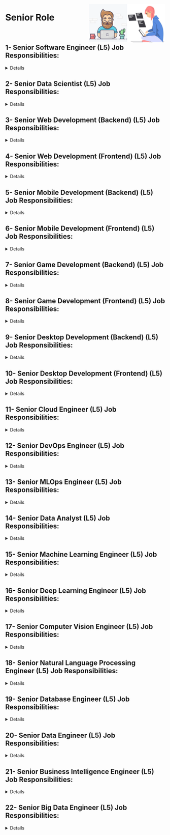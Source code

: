 <a href="/Interview-Preparation/level-5.md"><img align="right" width="120" src="/Interview-Preparation/logos/emp18.png"></img></a>
<a href="/Interview-Preparation/level-5.md"><img align="right" width="120" src="/Interview-Preparation/logos/emp17.png"></img></a>

# Senior Role

<br>

## 1- Senior Software Engineer (L5) Job Responsibilities:

<details>
<summary>Details</summary>
<br>

- Lead the design and implementation of complex features or projects.
- Provide technical leadership and guidance to the team.
- Ensure software meets high standards of performance, scalability, and reliability.
- Lead code reviews and mentor less experienced engineers.
- Work with product management to define technical requirements and project scope.
- Participate in interviews and hiring processes to build the engineering team.

### Skills/Tools:
- Programming: Java, Python, C++, C#, Go, Ruby
- Frameworks: Spring, Django, Ruby on Rails, .NET Core
- Architecture: Microservices, SOA, Event-Driven Architecture
- Databases: PostgreSQL, MySQL, MongoDB, Redis
- Cloud Platforms: AWS, GCP, Azure
- DevOps: Docker, Kubernetes, Jenkins, CI/CD pipelines
- Security: OAuth, SSL/TLS, JWT, SSO, Encryption
- Testing: JUnit, PyTest, Selenium, Mocha, Jest, Cypress, Gtest, Catch, XCTest, Espresso
- Project Management: Jira, Trello, Confluence
- Version Control: Git, GitHub, GitLab, Bitbucket

</details>

## 2- Senior Data Scientist (L5) Job Responsibilities:

<details>
<summary>Details</summary>
<br>

- Lead data science projects and coordinate with cross-functional teams.
- Develop complex machine learning models and optimize them for performance and scalability.
- Design experiments to test business strategies and drive decision-making.
- Create advanced data visualizations and dashboards for business intelligence.
- Provide technical mentorship to less experienced data scientists.
- Collaborate with engineering teams to deploy models and monitor performance.

### Skills/Tools:
- Programming: Python, R, SQL, Scala
- Machine Learning: Scikit-learn, TensorFlow, PyTorch, XGBoost
- Statistical Analysis: Pandas, NumPy, SciPy
- Data Visualization: matplotlib, Seaborn, Plotly, Tableau, Power BI
- Big Data Tools: Apache Spark, Hadoop, Hive
- Databases: SQL, NoSQL, MongoDB, Cassandra
- Cloud Platforms: AWS, GCP, Azure
- Data Pipelines: Airflow, Luigi, Kafka
- Experimentation: A/B Testing, Multivariate Testing
- GPUs: NVIDIA CUDA, TensorRT
- Version Control: Git, GitHub, GitLab, Bitbucket

</details>

## 3- Senior Web Development (Backend) (L5) Job Responsibilities:

<details>
<summary>Details</summary>
<br>

- Lead the design and implementation of scalable and secure backend services for web applications.
- Architect and maintain robust APIs, databases, and third-party integrations.
- Optimize backend services for performance, reliability, and scalability.
- Ensure adherence to best practices in security and data privacy.
- Lead code reviews and provide mentorship to junior developers.
- Collaborate with frontend developers, product teams, and DevOps to ensure seamless project delivery.
- Define technical requirements and ensure alignment with business goals.

### Skills/Tools:
- Programming: Node.js, Python, Ruby, Java, PHP, .NET
- Frameworks: Express.js, Django, Ruby on Rails, Spring
- Databases: MySQL, PostgreSQL, MongoDB, Redis
- API Design: REST, GraphQL, gRPC
- Testing: JUnit, PyTest, Selenium, Mocha, Jest, Cypress, Gtest, Catch, XCTest, Espresso
- Cloud Platforms: AWS, GCP, Azure
- DevOps: Docker, Kubernetes, Jenkins, CI/CD pipelines
- Version Control: Git, GitHub, GitLab, Bitbucket
- Security: OAuth, SSL/TLS, JWT, SSO, Encryption

</details>

## 4- Senior Web Development (Frontend) (L5) Job Responsibilities:

<details>
<summary>Details</summary>
<br>

- Lead the development of highly responsive and interactive user interfaces.
- Architect and optimize the performance of complex frontend applications.
- Implement best practices in web accessibility, responsive design, and UX.
- Lead code reviews and mentor junior frontend developers.
- Collaborate with backend developers to integrate APIs and optimize performance.
- Stay up-to-date with the latest frontend technologies, frameworks, and trends.
- Work with design teams to turn wireframes into functional interfaces.

### Skills/Tools:
- Programming: JavaScript, TypeScript, HTML, CSS
- Frameworks: React.js, Vue.js, Angular, Svelte
- UI/UX: Figma, Adobe XD, Sketch
- State Management: Redux, MobX
- Testing: JUnit, PyTest, Selenium, Mocha, Jest, Cypress, Gtest, Catch, XCTest, Espresso
- Build Tools: Webpack, Babel, Parcel
- Version Control: Git, GitHub, GitLab, Bitbucket

</details>

## 5- Senior Mobile Development (Backend) (L5) Job Responsibilities:

<details>
<summary>Details</summary>
<br>

- Architect and implement scalable backend services for mobile applications.
- Design RESTful APIs and cloud-based architectures to support mobile features.
- Ensure high performance, reliability, and security in mobile backend services.
- Lead code reviews and mentor junior developers.
- Collaborate closely with mobile frontend developers and product managers to define technical requirements.
- Optimize backend systems for efficient data transfer and minimal latency on mobile platforms.

### Skills/Tools:
- Programming: Python, Java, Kotlin, Go
- Databases: Firebase, PostgreSQL, MongoDB, SQLite
- API Design: REST, GraphQL, WebSockets
- Testing: JUnit, PyTest, Selenium, Mocha, Jest, Cypress, Gtest, Catch, XCTest, Espresso
- Cloud Platforms: AWS, GCP, Azure
- Security: OAuth, SSL/TLS, JWT, SSO, Encryption
- DevOps: Docker, Kubernetes, Jenkins, CI/CD pipelines
- Version Control: Git, GitHub, GitLab, Bitbucket

</details>

## 6- Senior Mobile Development (Frontend) (L5) Job Responsibilities:

<details>
<summary>Details</summary>
<br>

- Lead the development of high-performance mobile applications for iOS/Android.
- Design and implement user interfaces that are optimized for performance and usability.
- Ensure mobile applications follow best practices in UX/UI design, security, and responsiveness.
- Work closely with backend developers to ensure smooth API integration and data flow.
- Conduct code reviews and provide mentorship to less experienced mobile developers.
- Stay updated on new mobile technologies, frameworks, and platform-specific trends.
- Collaborate with cross-functional teams to define technical requirements and product roadmaps.

### Skills/Tools:
- Programming: Swift, Kotlin, Java, Dart (Flutter), React Native
- Frameworks: SwiftUI, Jetpack Compose, Flutter, React Native
- UI/UX: Sketch, Figma, InVision, Material Design
- Testing: JUnit, PyTest, Selenium, Mocha, Jest, Cypress, Gtest, Catch, XCTest, Espresso
- App Stores: Google Play, Apple App Store
- Version Control: Git, GitHub, GitLab, Bitbucket

</details>

## 7- Senior Game Development (Backend) (L5) Job Responsibilities:

<details>
<summary>Details</summary>
<br>

- Architect and develop scalable backend services for online multiplayer games.
- Design and implement APIs, matchmaking systems, and data persistence for real-time games.
- Ensure high availability, performance, and reliability in game servers.
- Collaborate with game designers and frontend developers to create smooth gaming experiences.
- Lead code reviews and provide guidance to junior developers.
- Implement best practices for security, cheating prevention, and game data storage.
- Optimize backend services for minimal latency and maximum scalability.

### Skills/Tools:
- Programming: C#, Python, JavaScript, Go, C++
- Game Servers: Photon, PlayFab, GameLift
- Databases: MongoDB, PostgreSQL, Redis
- Networking: WebSockets, UDP, TCP
- DevOps: Docker, Kubernetes, Jenkins, CI/CD pipelines
- Cloud Platforms: AWS, GCP, Azure
- Version Control: Git, GitHub, GitLab, Bitbucket
- Security: OAuth, SSL/TLS, JWT, SSO, Encryption

</details>

## 8- Senior Game Development (Frontend) (L5) Job Responsibilities:

<details>
<summary>Details</summary>
<br>

- Lead the design and implementation of interactive and immersive game mechanics and user interfaces.
- Optimize game performance and user experience across various platforms.
- Work with designers, artists, and backend developers to integrate assets, features, and functionality.
- Ensure smooth game flow, animation, and player interactions.
- Mentor junior developers and conduct code reviews to maintain code quality.
- Stay updated on the latest gaming technologies, platforms, and development practices.
- Collaborate with cross-functional teams to define technical and gameplay requirements.

### Skills/Tools:
- Programming: C++, C#, JavaScript
- Game Engines: Unity, Unreal Engine, Godot
- Graphics: OpenGL, DirectX, Vulkan, WebGL
- Animation: Blender, Maya, 3ds Max
- UI/UX: Figma, Sketch, InVision
- Version Control: Git, GitHub, GitLab, Bitbucket

</details>

## 9- Senior Desktop Development (Backend) (L5) Job Responsibilities:

<details>
<summary>Details</summary>
<br>

- Design and develop robust backend architectures for desktop applications.
- Ensure high performance, security, and data integrity in desktop software.
- Lead efforts in building scalable architectures with efficient data storage and communication layers.
- Collaborate with frontend teams to integrate features and functionalities seamlessly.
- Conduct code reviews and mentor junior developers on best practices.
- Optimize backend services for performance, scalability, and reliability.
- Work with product teams to define technical requirements and ensure timely delivery.

### Skills/Tools:
- Programming: C#, Java, Python, C++, Rust
- Databases: SQLite, PostgreSQL, MySQL
- API Design: gRPC, REST
- Cross-Platform: Electron, Qt, GTK+
- Security: OAuth, SSL/TLS, JWT, SSO, Encryption
- Version Control: Git, GitHub, GitLab, Bitbucket

</details>

## 10- Senior Desktop Development (Frontend) (L5) Job Responsibilities:

<details>
<summary>Details</summary>
<br>

- Lead the development of rich and responsive desktop application interfaces.
- Architect, implement, and optimize UI/UX for performance and usability.
- Ensure desktop applications are responsive, secure, and follow industry best practices.
- Collaborate closely with backend teams to ensure seamless integration and functionality.
- Lead code reviews and provide mentorship to junior developers.
- Stay updated on the latest desktop development technologies and trends.
- Work with product and design teams to translate requirements into fully functional desktop features.

### Skills/Tools:
- Programming: C#, Java, Python, C++, Rust
- UI Frameworks: Electron, WPF, WinForms, Qt
- UI/UX: Figma, Sketch, Adobe XD
- Cross-Platform: Electron, GTK+, WxWidgets
- Version Control: Git, GitHub, GitLab, Bitbucket

</details>

## 11- Senior Cloud Engineer (L5) Job Responsibilities:

<details>
<summary>Details</summary>
<br>

- Design and manage scalable, secure, and cost-efficient cloud architectures.
- Lead cloud migrations and implement cloud-native applications.
- Ensure cloud systems meet high standards of availability, performance, and security.
- Optimize cloud resource usage to ensure cost efficiency and scalability.
- Collaborate with cross-functional teams to integrate cloud solutions with existing systems.
- Provide technical mentorship to less experienced engineers.
- Stay updated with the latest cloud services, trends, and best practices.

### Skills/Tools:
- Cloud Platforms: AWS, GCP, Azure
- Automation: Terraform, Ansible, CloudFormation
- DevOps: Docker, Kubernetes, Jenkins, CI/CD pipelines
- Networking: VPC, VPN, Load Balancers, CDN
- Monitoring: Prometheus, Datadog, ELK Stack
- Security: IAM, VPC, Key Management, Firewalls
- Version Control: Git, GitHub, GitLab, Bitbucket

</details>

## 12- Senior DevOps Engineer (L5) Job Responsibilities:

<details>
<summary>Details</summary>
<br>

- Lead the design and implementation of CI/CD pipelines for automated deployments.
- Ensure high system availability, performance, and security across infrastructure.
- Develop automation tools to streamline operational tasks and system monitoring.
- Collaborate with development teams to optimize application performance and deployments.
- Mentor junior DevOps engineers and conduct code/infrastructure reviews.
- Stay updated on DevOps best practices, tools, and industry trends.
- Troubleshoot system incidents and ensure quick recovery with root cause analysis.

### Skills/Tools:
- Automation: Terraform, Ansible, Chef, Puppet
- Cloud Platforms: AWS, GCP, Azure
- DevOps: Docker, Kubernetes, Jenkins, CI/CD pipelines
- Monitoring: Prometheus, Grafana, ELK Stack
- Security: OAuth, SSL/TLS, JWT, SSO, Encryption
- Version Control: Git, GitHub, GitLab, Bitbucket

</details>

## 13- Senior MLOps Engineer (L5) Job Responsibilities:

<details>
<summary>Details</summary>
<br>

- Design and implement CI/CD pipelines for ML model deployment and monitoring.
- Build infrastructure to support the end-to-end machine learning lifecycle.
- Ensure scalability, security, and performance of ML systems in production.
- Collaborate with data scientists and machine learning engineers to optimize models for deployment.
- Develop tools for automated model retraining, versioning, and monitoring.
- Provide mentorship to junior engineers on best practices in MLOps.
- Stay up-to-date with MLOps tools, frameworks, and cloud services.

### Skills/Tools:
- Cloud Platforms: AWS, GCP, Azure
- DevOps: Docker, Kubernetes, Jenkins, CI/CD pipelines
- MLOps Tools: MLflow, Kubeflow, Airflow
- Model Deployment: TensorFlow Serving, ONNX, TorchServe
- Monitoring: Prometheus, Grafana, Seldon, Evidently AI
- Automation: Terraform, Ansible
- Version Control: Git, GitHub, GitLab, Bitbucket

</details>

## 14- Senior Data Analyst (L5) Job Responsibilities:

<details>
<summary>Details</summary>
<br>

- Lead complex data analysis projects to extract actionable insights.
- Design and develop advanced data visualizations and dashboards for decision-making.
- Work closely with cross-functional teams to understand business requirements and provide data-driven solutions.
- Lead data exploration, mining, and modeling activities to solve business problems.
- Mentor junior analysts on data analysis techniques, tools, and best practices.
- Ensure data accuracy, quality, and governance across projects.
- Stay updated on industry trends and new data analytics tools and methodologies.

### Skills/Tools:
- Programming: SQL, Python, R, Scala
- BI Tools: Tableau, Power BI, Looker, QlikView
- Databases: PostgreSQL, MySQL, MongoDB, Redshift
- Statistical Tools: Pandas, NumPy, MS. Excel, Google Sheets
- Data Visualization: matplotlib, Seaborn, Plotly
- Querying: SQL, BigQuery, Snowflake
- Version Control: Git, GitHub, GitLab, Bitbucket

</details>

## 15- Senior Machine Learning Engineer (L5) Job Responsibilities:

<details>
<summary>Details</summary>
<br>

- Lead the design, development, and optimization of machine learning models.
- Build and maintain scalable machine learning pipelines for production environments.
- Collaborate with data scientists, engineers, and product teams to deliver end-to-end ML solutions.
- Ensure models meet performance, reliability, and scalability requirements.
- Mentor junior engineers on machine learning techniques and best practices.
- Stay updated on the latest ML technologies, tools, and industry trends.
- Work with DevOps and MLOps teams to deploy, monitor, and maintain models.

### Skills/Tools:
- Programming: Python, Java, C++
- Frameworks: TensorFlow, PyTorch, Scikit-learn
- Model Deployment: ONNX, TensorFlow Serving
- DevOps: Docker, Kubernetes, Jenkins, CI/CD pipelines
- MLOps Tools: MLflow, Kubeflow, Airflow
- Cloud Platforms: AWS, GCP, Azure
- GPUs: NVIDIA CUDA, TensorRT
- Big Data Tools: Apache Spark, Hadoop, Hive
- Version Control: Git, GitHub, GitLab, Bitbucket

</details>

## 16- Senior Deep Learning Engineer (L5) Job Responsibilities:

<details>
<summary>Details</summary>
<br>

- Lead the design and implementation of complex deep learning models for various applications.
- Optimize deep learning architectures for performance, scalability, and accuracy.
- Collaborate with cross-functional teams to integrate deep learning solutions into production systems.
- Conduct research to explore novel deep learning methods and architectures.
- Mentor junior engineers on deep learning techniques and best practices.
- Stay updated on the latest research and advancements in the field of deep learning.
- Ensure deep learning models are production-ready, scalable, and efficient.

### Skills/Tools:
- Programming: Python, Java, C++
- Frameworks: TensorFlow, PyTorch, Keras, MXNet
- Model Deployment: ONNX, TensorFlow Serving, NVIDIA TensorRT
- GPUs: NVIDIA CUDA, TensorRT
- Cloud Platforms: AWS, GCP, Azure
- Version Control: Git, GitHub, GitLab, Bitbucket

</details>

## 17- Senior Computer Vision Engineer (L5) Job Responsibilities:

<details>
<summary>Details</summary>
<br>

- Lead the development and optimization of computer vision models and pipelines.
- Design and implement real-time image processing and object recognition algorithms.
- Collaborate with data scientists and engineers to deploy computer vision models into production.
- Conduct research and stay updated on the latest advancements in computer vision.
- Mentor junior engineers on computer vision techniques and best practices.
- Ensure computer vision solutions meet performance and accuracy standards.
- Work with product teams to define technical requirements for vision-based applications.

### Skills/Tools:
- Programming: Python, Java, C++
- Frameworks/Libraries: OpenCV, TensorFlow, PyTorch, Keras, PIL, Scikit-image, YOLO, Fast R-CNN, Mask R-CNN
- Cloud Platforms: AWS, GCP, Azure
- GPUs: NVIDIA CUDA, TensorRT
- Version Control: Git, GitHub, GitLab, Bitbucket

</details>

## 18- Senior Natural Language Processing Engineer (L5) Job Responsibilities:

<details>
<summary>Details</summary>
<br>

- Lead the design and development of NLP models for various applications (e.g., chatbots, sentiment analysis).
- Optimize NLP models for performance, accuracy, and scalability in production environments.
- Stay up-to-date with the latest NLP research, tools, and libraries.
- Mentor junior engineers on NLP techniques and best practices.
- Collaborate with data scientists and engineers to integrate NLP solutions into products.
- Ensure NLP models are robust, scalable, and meet product requirements.
- Work with cross-functional teams to define the scope and roadmap for NLP-based features.

### Skills/Tools:
- Programming: Python, Java, C++
- Frameworks/Libraries: SpaCy, NLTK, Hugging Face, GPT, BERT, TensorFlow, PyTorch, Keras, TextBlob, Gensim, TfidfVectorizer
- Cloud Platforms: AWS, GCP, Azure
- GPUs: NVIDIA CUDA, TensorRT
- Version Control: Git, GitHub, GitLab, Bitbucket

</details>

## 19- Senior Database Engineer (L5) Job Responsibilities:

<details>
<summary>Details</summary>
<br>

- Lead the design, implementation, and optimization of complex database systems.
- Ensure high availability, performance, and security of database solutions.
- Collaborate with development teams to support application data requirements.
- Mentor junior database engineers on best practices in database design, management, and optimization.
- Implement database replication, backups, and disaster recovery strategies.
- Stay updated on the latest database technologies and tools.
- Ensure compliance with data governance and regulatory standards.

### Skills/Tools:
- Databases: PostgreSQL, MySQL, MongoDB, Oracle, SQL Server
- Querying: SQL, PL/SQL, T-SQL
- Database Design: ER Diagrams, Normalization, Indexing
- Cloud Platforms: AWS, GCP, Azure
- Data Security: Encryption, Data Masking, Backup & Recovery
- Version Control: Git, GitHub, GitLab, Bitbucket

</details>

## 20- Senior Data Engineer (L5) Job Responsibilities:

<details>
<summary>Details</summary>
<br>

- Lead the design and implementation of scalable data pipelines for ingestion, storage, and transformation.
- Optimize data architectures for performance, reliability, and scalability.
- Collaborate with data scientists, analysts, and engineers to ensure data accessibility.
- Ensure data quality and governance throughout the data lifecycle.
- Mentor junior engineers on data engineering tools, techniques, and best practices.
- Stay updated on the latest data engineering technologies, tools, and frameworks.
- Work with cross-functional teams to define technical requirements and ensure data systems meet business needs.

### Skills/Tools:
- Programming: Python, Scala, SQL
- Data Pipelines: Apache Airflow, Luigi, Kafka
- Big Data Tools: Apache Spark, Hadoop, Hive
- Databases: Snowflake, Redshift, BigQuery, PostgreSQL
- Cloud Platforms: AWS, GCP, Azure
- ETL Tools: Talend, Informatica, AWS Glue
- Version Control: Git, GitHub, GitLab, Bitbucket

</details>

## 21- Senior Business Intelligence Engineer (L5) Job Responsibilities:

<details>
<summary>Details</summary>
<br>

- Lead the design, development, and maintenance of BI solutions and data models.
- Collaborate with cross-functional teams to gather and analyze business requirements for BI tools.
- Ensure BI tools and reports are scalable, accurate, and aligned with business objectives.
- Mentor junior engineers on BI development techniques, data modeling, and reporting.
- Optimize BI systems for performance, scalability, and ease of use.
- Stay updated on the latest BI tools, trends, and best practices.
- Ensure data governance and accuracy across all BI reports and dashboards.

### Skills/Tools:
- BI Tools: Tableau, Power BI, Looker, QlikView
- Databases: PostgreSQL, MySQL, Snowflake, Redshift
- Data Warehousing: Amazon Redshift, Google BigQuery, Azure Synapse
- Querying: SQL, DAX, MDX
- Version Control: Git, GitHub, GitLab, Bitbucket

</details>

## 22- Senior Big Data Engineer (L5) Job Responsibilities:

<details>
<summary>Details</summary>
<br>

- Lead the design and implementation of large-scale data architectures and distributed systems.
- Optimize data processing frameworks (e.g., Hadoop, Spark) for performance and scalability.
- Collaborate with data scientists, engineers, and analysts to ensure data accessibility.
- Ensure data quality and governance across massive datasets.
- Mentor junior engineers on big data technologies, tools, and best practices.
- Stay updated on the latest trends and tools in big data technologies.
- Ensure big data solutions are secure, reliable, and aligned with business goals.

### Skills/Tools:
- Programming: Python, Java, Scala
- Frameworks: Hadoop, Apache Spark, Kafka, Flink
- Databases: HBase, Cassandra, MongoDB
- Data Lakes: AWS S3, Azure Data Lake, GCP DataStore
- Cloud Platforms: AWS, GCP, Azure
- Version Control: Git, GitHub, GitLab, Bitbucket

</details>
